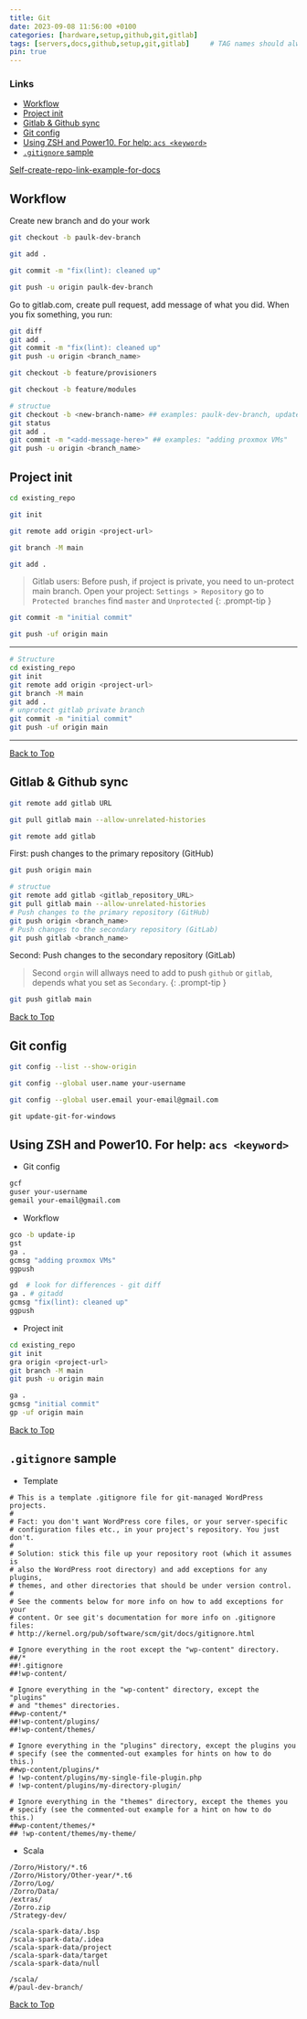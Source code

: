 ```yaml
---
title: Git
date: 2023-09-08 11:56:00 +0100
categories: [hardware,setup,github,git,gitlab]
tags: [servers,docs,github,setup,git,gitlab]     # TAG names should always be lowercase
pin: true
---
```


### Links

- [Workflow](#workflow)
- [Project init](#project-init)
- [Gitlab \& Github sync](#gitlab--github-sync)
- [Git config](#git-config)
- [Using ZSH and Power10. For help: `acs <keyword>`](#using-zsh-and-power10-for-help-acs-keyword)
- [`.gitignore` sample](#gitignore-sample)

[Self-create-repo-link-example-for-docs](https://github.com/just-the-docs/just-the-docs-template/generate)

## Workflow

Create new branch and do your work

```bash
git checkout -b paulk-dev-branch 
```

```bash
git add .
```

```bash
git commit -m "fix(lint): cleaned up"
```

```bash
git push -u origin paulk-dev-branch
```

Go to gitlab.com, create pull request, add message of what you did. When you fix something, you run:

```bash
git diff
git add .
git commit -m "fix(lint): cleaned up"
git push -u origin <branch_name>
```

```bash
git checkout -b feature/provisioners
```

```bash
git checkout -b feature/modules
```

```bash
# structue
git checkout -b <new-branch-name> ## examples: paulk-dev-branch, update-ip
git status
git add .
git commit -m "<add-message-here>" ## examples: "adding proxmox VMs"
git push -u origin <branch_name>
```

## Project init

```bash
cd existing_repo
```

```bash
git init
```

```bash
git remote add origin <project-url>
```

```bash
git branch -M main
```

```bash
git add .
```

> Gitlab users: Before push, if project is private, you need to un-protect main branch. Open your project: `Settings > Repository` go to `Protected branches` find `master` and `Unprotected`
{: .prompt-tip }

```bash
git commit -m "initial commit"
```

```bash
git push -uf origin main
```

***

```bash
# Structure
cd existing_repo
git init 
git remote add origin <project-url>
git branch -M main
git add .
# unprotect gitlab private branch
git commit -m "initial commit"
git push -uf origin main
```

***

[Back to Top](#links)

## Gitlab & Github sync

```bash
git remote add gitlab URL
```

```bash
git pull gitlab main --allow-unrelated-histories
```

```bash
git remote add gitlab
```

First: push changes to the primary repository (GitHub)

```bash
git push origin main
```

```bash
# structue
git remote add gitlab <gitlab_repository_URL>
git pull gitlab main --allow-unrelated-histories
# Push changes to the primary repository (GitHub)
git push origin <branch_name>
# Push changes to the secondary repository (GitLab)   
git push gitlab <branch_name>
```

Second: Push changes to the secondary repository (GitLab)
> Second `orgin` will allways need to add to push `github` or `gitlab`, depends what you set as `Secondary`.
{: .prompt-tip }

```bash
git push gitlab main
```

[Back to Top](#links)

## Git config

```bash
git config --list --show-origin
```

```bash
git config --global user.name your-username
```

```bash
git config --global user.email your-email@gmail.com
```

```powershell
git update-git-for-windows
```

## Using ZSH and Power10. For help: `acs <keyword>`

- Git config

```bash
gcf
guser your-username
gemail your-email@gmail.com
```

- Workflow

```bash
gco -b update-ip
gst
ga .
gcmsg "adding proxmox VMs"
ggpush
```

```bash
gd  # look for differences - git diff
ga . # gitadd
gcmsg "fix(lint): cleaned up"
ggpush
```

- Project init

```bash
cd existing_repo
git init 
gra origin <project-url>
git branch -M main
git push -u origin main
```

```bash
ga .
gcmsg "initial commit"
gp -uf origin main
```

[Back to Top](#links)

## `.gitignore` sample

- Template

```text
# This is a template .gitignore file for git-managed WordPress projects.
#
# Fact: you don't want WordPress core files, or your server-specific
# configuration files etc., in your project's repository. You just don't.
#
# Solution: stick this file up your repository root (which it assumes is
# also the WordPress root directory) and add exceptions for any plugins,
# themes, and other directories that should be under version control.
#
# See the comments below for more info on how to add exceptions for your
# content. Or see git's documentation for more info on .gitignore files:
# http://kernel.org/pub/software/scm/git/docs/gitignore.html

# Ignore everything in the root except the "wp-content" directory.
##/*
##!.gitignore
##!wp-content/

# Ignore everything in the "wp-content" directory, except the "plugins"
# and "themes" directories.
##wp-content/*
##!wp-content/plugins/
##!wp-content/themes/

# Ignore everything in the "plugins" directory, except the plugins you
# specify (see the commented-out examples for hints on how to do this.)
##wp-content/plugins/*
# !wp-content/plugins/my-single-file-plugin.php
# !wp-content/plugins/my-directory-plugin/

# Ignore everything in the "themes" directory, except the themes you
# specify (see the commented-out example for a hint on how to do this.)
##wp-content/themes/*
## !wp-content/themes/my-theme/
```

- Scala

```text
/Zorro/History/*.t6
/Zorro/History/Other-year/*.t6
/Zorro/Log/
/Zorro/Data/
/extras/
/Zorro.zip
/Strategy-dev/

/scala-spark-data/.bsp
/scala-spark-data/.idea
/scala-spark-data/project
/scala-spark-data/target
/scala-spark-data/null

/scala/
#/paul-dev-branch/
```

[Back to Top](#links)
